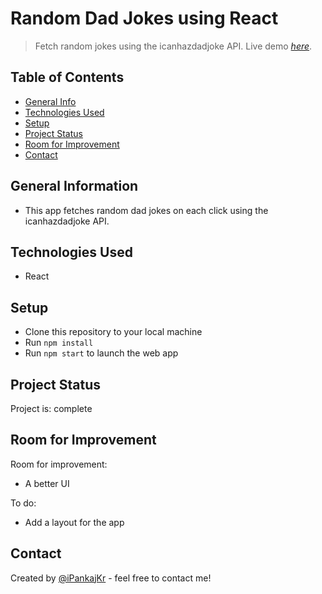 # Random Dad Jokes using React
> Fetch random jokes using the icanhazdadjoke API.
> Live demo [_here_](https://codesandbox.io/s/github/iPankajKr/dad-jokes-react). 

## Table of Contents
* [General Info](#general-information)
* [Technologies Used](#technologies-used)
* [Setup](#setup)
* [Project Status](#project-status)
* [Room for Improvement](#room-for-improvement)
* [Contact](#contact)


## General Information
- This app fetches random dad jokes on each click using the icanhazdadjoke API. 


## Technologies Used
- React


## Setup
- Clone this repository to your local machine
- Run `npm install`
- Run `npm start` to launch the web app


## Project Status
Project is: complete


## Room for Improvement

Room for improvement:
- A better UI

To do:
- Add a layout for the app


## Contact
Created by [@iPankajKr](https://github.com/iPankajKr) - feel free to contact me!

